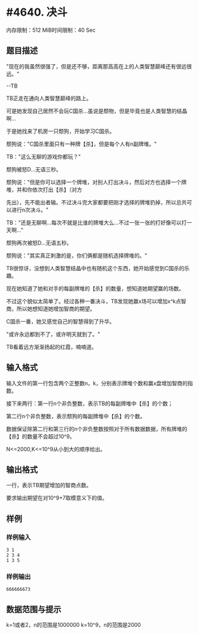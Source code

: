# #4640. 决斗

内存限制：512 MiB时间限制：40 Sec

## 题目描述

"现在的我虽然很强了，但是还不够，距离那高高在上的人类智慧巅峰还有很远很远。" 

--TB

TB正走在通向人类智慧巅峰的路上。

可是她发现自己居然不会玩C国杀...虽说是颓物，但是毕竟也是人类智慧的结晶啊...

于是她找来了机房一只颓狗，开始学习C国杀。

颓狗说："C国杀里面只有一种牌【杀】，但是每个人有n副牌堆。"

TB："这么无聊的游戏你都玩？"

颓狗被怒D...无语三秒。

颓狗说："但是你可以选择一个牌堆，对别人打出决斗，然后对方也选择一个牌堆，并和你依次打出【杀】（对方

先出），先不能出者输。不过决斗完大家都要把刚才选择的牌堆扔掉，所以总共可以进行n次决斗。"

TB："还是无聊啊...每次不就是比谁的牌堆大么...不过一张一张的打好像可以打一天啊..."

颓狗再次被怒D...无语五秒。

颓狗说："其实真正刺激的是，你们俩都是随机选择牌堆的。"

TB很惊讶，没想到人类智慧结晶中也有随机这个东西，她开始感觉到C国杀的乐趣。

现在她知道了她和对手的每副牌堆的【杀】的数量，想知道她期望赢的场数。

不过这个貌似太简单了。经过各种一番决斗，TB发现她赢x场可以增加x^k点智商，所以她想知道她增加智商的期望。

C国杀一番，她又感觉自己的智慧得到了升华。

"或许永远都到不了，或许明天就到了。"

TB看着远方渐渐扬起的红霞，喃喃道。

## 输入格式

输入文件的第一行包含两个正整数n，k，分别表示牌堆个数和赢x盘增加智商的指数。

接下来两行：第一行n个非负整数，表示TB的每副牌堆中【杀】的个数；

第二行n个非负整数，表示颓狗的每副牌堆中【杀】的个数。

数据保证除第二行和第三行的n个非负整数按照对于所有数据数据，所有牌堆的【杀】的数量不会超过10^9。

N<=2000,K<=10^9从小到大的顺序给出。

## 输出格式

一行，表示TB期望增加的智商点数。

要求输出期望在对10^9+7取模意义下的值。

## 样例

### 样例输入

    
    3 1
    2 3 4
    1 3 5
    

### 样例输出

    
    666666673
    

## 数据范围与提示

 k=1或者2，n的范围是1000000
k=10^9，n的范围是2000
